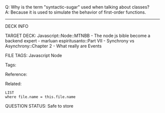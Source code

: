 Q: Why is the term "syntactic-sugar" used when talking about classes?  
A: Because it is used to simulate the behavior of first-order functions.


---

DECK INFO

TARGET DECK: Javascript::Node::MTNBB - The node js bible become a backend expert - marluan espiritusanto::Part VII - Synchrony vs Asynchrony::Chapter 2 - What really are Events

FILE TAGS: Javascript Node

Tags:

Reference:

Related:

```dataview
LIST
where file.name = this.file.name
```

QUESTION STATUS: Safe to store